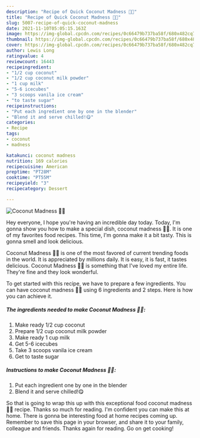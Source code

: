 ```yaml
---
description: "Recipe of Quick Coconut Madness 🥥🤤"
title: "Recipe of Quick Coconut Madness 🥥🤤"
slug: 5007-recipe-of-quick-coconut-madness
date: 2021-11-10T05:05:15.163Z
image: https://img-global.cpcdn.com/recipes/0c66479b737ba58f/680x482cq70/coconut-madness-recipe-main-photo.jpg
thumbnail: https://img-global.cpcdn.com/recipes/0c66479b737ba58f/680x482cq70/coconut-madness-recipe-main-photo.jpg
cover: https://img-global.cpcdn.com/recipes/0c66479b737ba58f/680x482cq70/coconut-madness-recipe-main-photo.jpg
author: Lewis Long
ratingvalue: 4
reviewcount: 16443
recipeingredient:
- "1/2 cup coconut"
- "1/2 cup coconut milk powder"
- "1 cup milk"
- "5-6 icecubes"
- "3 scoops vanila ice cream"
- "to taste sugar"
recipeinstructions:
- "Put each ingredient one by one in the blender"
- "Blend it and serve chilled!😋"
categories:
- Recipe
tags:
- coconut
- madness

katakunci: coconut madness 
nutrition: 169 calories
recipecuisine: American
preptime: "PT28M"
cooktime: "PT55M"
recipeyield: "3"
recipecategory: Dessert

---
```



![Coconut Madness 🥥🤤](https://img-global.cpcdn.com/recipes/0c66479b737ba58f/680x482cq70/coconut-madness-recipe-main-photo.jpg)

Hey everyone, I hope you're having an incredible day today. Today, I'm gonna show you how to make a special dish, coconut madness 🥥🤤. It is one of my favorites food recipes. This time, I'm gonna make it a bit tasty. This is gonna smell and look delicious.



Coconut Madness 🥥🤤 is one of the most favored of current trending foods in the world. It is appreciated by millions daily. It is easy, it is fast, it tastes delicious. Coconut Madness 🥥🤤 is something that I've loved my entire life. They're fine and they look wonderful.


To get started with this recipe, we have to prepare a few ingredients. You can have coconut madness 🥥🤤 using 6 ingredients and 2 steps. Here is how you can achieve it.

<!--inarticleads1-->

##### The ingredients needed to make Coconut Madness 🥥🤤:

1. Make ready 1/2 cup coconut
1. Prepare 1/2 cup coconut milk powder
1. Make ready 1 cup milk
1. Get 5-6 icecubes
1. Take 3 scoops vanila ice cream
1. Get to taste sugar




<!--inarticleads2-->

##### Instructions to make Coconut Madness 🥥🤤:

1. Put each ingredient one by one in the blender
1. Blend it and serve chilled!😋




So that is going to wrap this up with this exceptional food coconut madness 🥥🤤 recipe. Thanks so much for reading. I'm confident you can make this at home. There is gonna be interesting food at home recipes coming up. Remember to save this page in your browser, and share it to your family, colleague and friends. Thanks again for reading. Go on get cooking!
